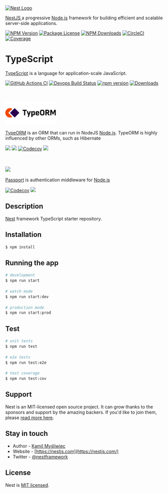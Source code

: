 <div> 
  <a href="http://nestjs.com/" target="blank"><img src="https://nestjs.com/img/logo_text.svg" width="160" alt="Nest Logo" /></a>
  <p><a href="https://nestjs.com/" target="_blank">NestJS </a>a progressive <a href="http://nodejs.org" target="_blank">Node.js</a> framework for building efficient and scalable server-side applications.</p>
  <p>
    <a href="https://www.npmjs.com/~nestjscore" target="_blank"><img src="https://img.shields.io/npm/v/@nestjs/core.svg" alt="NPM Version" /></a>
    <a href="https://www.npmjs.com/~nestjscore" target="_blank"><img src="https://img.shields.io/npm/l/@nestjs/core.svg" alt="Package License" /></a>
    <a href="https://www.npmjs.com/~nestjscore" target="_blank"><img src="https://img.shields.io/npm/dm/@nestjs/common.svg" alt="NPM Downloads" /></a>
    <a href="https://circleci.com/gh/nestjs/nest" target="_blank"><img src="https://img.shields.io/circleci/build/github/nestjs/nest/master" alt="CircleCI" /></a>
    <a href="https://coveralls.io/github/nestjs/nest?branch=master" target="_blank"><img src="https://coveralls.io/repos/github/nestjs/nest/badge.svg?branch=master#9" alt="Coverage" /></a>
</p>
</div>

# TypeScript
[TypeScript](https://www.typescriptlang.org/) is a language for application-scale JavaScript.

[![GitHub Actions CI](https://github.com/microsoft/TypeScript/workflows/CI/badge.svg)](https://github.com/microsoft/TypeScript/actions?query=workflow%3ACI)
[![Devops Build Status](https://dev.azure.com/typescript/TypeScript/_apis/build/status/Typescript/node10)](https://dev.azure.com/typescript/TypeScript/_build?definitionId=7)
[![npm version](https://badge.fury.io/js/typescript.svg)](https://www.npmjs.com/package/typescript)
[![Downloads](https://img.shields.io/npm/dm/typescript.svg)](https://www.npmjs.com/package/typescript)


<br>
<br>
<div>
  <a href="http://typeorm.io/"><img src="https://github.com/typeorm/typeorm/raw/master/resources/logo_big.png" width="160"></a>
  <p><a href="https://typeorm.io/#/" target="_blank">TypeORM</a> is an ORM that can run in NodeJS <a href="http://nodejs.org" target="_blank">Node.js</a>. TypeORM is highly influenced by other ORMs, such as Hibernate</p>
  <p>
    <a href="https://app.circleci.com/pipelines/github/typeorm/typeorm"><img src="https://circleci.com/gh/typeorm/typeorm/tree/master.svg?style=shield"></a>
    <a href="https://badge.fury.io/js/typeorm"><img src="https://badge.fury.io/js/typeorm.svg"></a>
    <a href="https://codecov.io/gh/typeorm/typeorm"><img alt="Codecov" src="https://img.shields.io/codecov/c/github/typeorm/typeorm.svg"></a>
    <a href="https://join.slack.com/t/typeorm/shared_invite/zt-uu12ljeb-OH_0086I379fUDApYJHNuw"><img src="https://img.shields.io/badge/chat-on%20slack-blue.svg"></a>
  </p>
</div>
<br>
<br>
<div>
  <a href="http://www.passportjs.org/"><img src="https://www.passportjs.org/images/PassportJS.svg" width="160"></a>
  <p><a href="http://www.passportjs.org/" target="_blank">Passport</a> is authentication middleware for <a href="http://nodejs.org" target="_blank">Node.js</a></p>
  <p>
    <a href="https://coveralls.io/github/jaredhanson/passport"><img alt="Codecov" src="https://coveralls.io/repos/jaredhanson/passport/badge.svg?branch=master"></a>
    <a href="https://travis-ci.org/github/jaredhanson/passport"><img src="https://travis-ci.org/jaredhanson/passport.svg?branch=master"></a>
  </p>
  </p>
</div>

## Description

[Nest](https://github.com/nestjs/nest) framework TypeScript starter repository.

## Installation

```bash
$ npm install
```

## Running the app

```bash
# development
$ npm run start

# watch mode
$ npm run start:dev

# production mode
$ npm run start:prod
```

## Test

```bash
# unit tests
$ npm run test

# e2e tests
$ npm run test:e2e

# test coverage
$ npm run test:cov
```

## Support

Nest is an MIT-licensed open source project. It can grow thanks to the sponsors and support by the amazing backers. If you'd like to join them, please [read more here](https://docs.nestjs.com/support).

## Stay in touch

- Author - [Kamil Myśliwiec](https://kamilmysliwiec.com)
- Website - [https://nestjs.com](https://nestjs.com/)
- Twitter - [@nestframework](https://twitter.com/nestframework)

## License

Nest is [MIT licensed](LICENSE).
